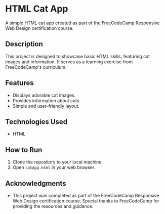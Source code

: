 # HTML Cat App

A simple HTML cat app created as part of the FreeCodeCamp Responsive Web Design certification course.

## Description

This project is designed to showcase basic HTML skills, featuring cat images and information. It serves as a learning exercise from FreeCodeCamp's curriculum.

## Features

- Displays adorable cat images.
- Provides information about cats.
- Simple and user-friendly layout.

## Technologies Used

- HTML

## How to Run

1. Clone the repository to your local machine.
2. Open `catApp.html` in your web browser.

## Acknowledgments

- This project was completed as part of the FreeCodeCamp Responsive Web Design certification course. Special thanks to FreeCodeCamp for providing the resources and guidance.
